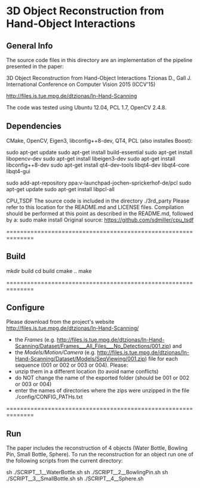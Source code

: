 3D Object Reconstruction from
Hand-Object Interactions
=====

General Info
----
The source code files in this directory are an implementation of the pipeline presented in the paper:

  3D Object Reconstruction from Hand-Object Interactions
  Tzionas D., Gall J.
  International Conference on Computer Vision 2015 (ICCV'15)

http://files.is.tue.mpg.de/dtzionas/In-Hand-Scanning

The code was tested using Ubuntu 12.04, PCL 1.7, OpenCV 2.4.8.


Dependencies
----

CMake, OpenCV, Eigen3, libconfig++8-dev, QT4, PCL (also installes Boost):

sudo apt-get update
sudo apt-get install build-essential
sudo apt-get install libopencv-dev
sudo apt-get install libeigen3-dev
sudo apt-get install libconfig++8-dev
sudo apt-get install qt4-dev-tools libqt4-dev libqt4-core libqt4-gui

sudo add-apt-repository ppa:v-launchpad-jochen-sprickerhof-de/pcl
sudo apt-get update
sudo apt-get install libpcl-all

CPU_TSDF
The source code is included in the directory ./3rd_party
Please refer to this location for the README.md and LICENSE files. 
Compilation should be performed at this point as described in the README.md, followed by a:
sudo make install
Original source: https://github.com/sdmiller/cpu_tsdf

==============================================================

Build
----

mkdir build
cd build
cmake ..
make

==============================================================

Configure
----

Please download from the project's website
http://files.is.tue.mpg.de/dtzionas/In-Hand-Scanning/
- the *Frames*               (e.g. http://files.is.tue.mpg.de/dtzionas/In-Hand-Scanning/Dataset/Frames___All_Files___No_Detections/001.zip) and
- the *Models/Motion/Camera* (e.g. http://files.is.tue.mpg.de/dtzionas/In-Hand-Scanning/Dataset/Models/SeqViewing/001.zip)
file for each sequence (001 or 002 or 003 or 004).
Please:
- unzip them in a different location (to avoid name conflicts)
- do NOT change the name of the exported folder (should be 001 or 002 or 003 or 004)
- enter the names of directories where the zips were unzipped in the file 
./config/CONFIG_PATHs.txt

==============================================================

Run
----

The paper includes the reconstruction of 4 objects (Water Bottle, Bowling Pin, Small Bottle, Sphere).
To run the reconstruction for an object run one of the following scripts from the current directory:

sh ./SCRIPT__1__WaterBottle.sh
sh ./SCRIPT__2__BowlingPin.sh
sh ./SCRIPT__3__SmallBottle.sh
sh ./SCRIPT__4__Sphere.sh


